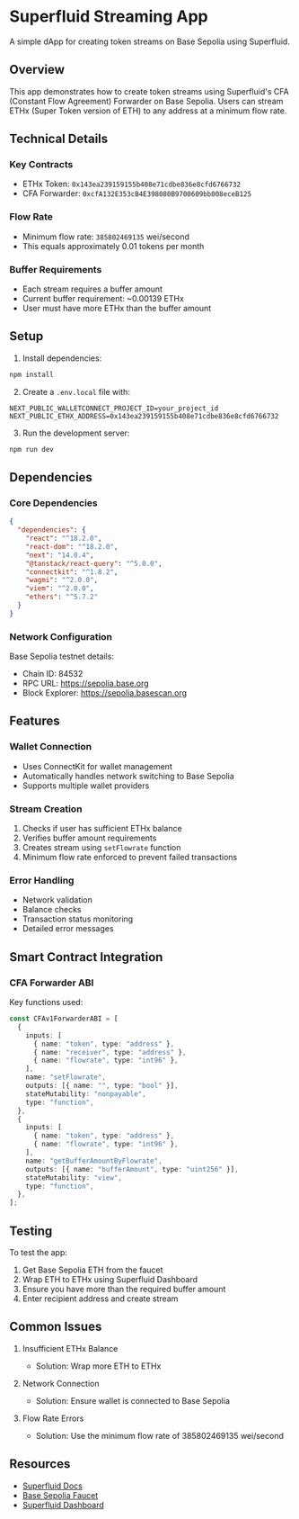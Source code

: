 # Superfluid Streaming App

A simple dApp for creating token streams on Base Sepolia using Superfluid.

## Overview

This app demonstrates how to create token streams using Superfluid's CFA (Constant Flow Agreement) Forwarder on Base Sepolia. Users can stream ETHx (Super Token version of ETH) to any address at a minimum flow rate.

## Technical Details

### Key Contracts

- ETHx Token: `0x143ea239159155b408e71cdbe836e8cfd6766732`
- CFA Forwarder: `0xcfA132E353cB4E398080B9700609bb008eceB125`

### Flow Rate

- Minimum flow rate: `385802469135` wei/second
- This equals approximately 0.01 tokens per month

### Buffer Requirements

- Each stream requires a buffer amount
- Current buffer requirement: ~0.00139 ETHx
- User must have more ETHx than the buffer amount

## Setup

1. Install dependencies:

```bash
npm install
```

2. Create a `.env.local` file with:

```
NEXT_PUBLIC_WALLETCONNECT_PROJECT_ID=your_project_id
NEXT_PUBLIC_ETHX_ADDRESS=0x143ea239159155b408e71cdbe836e8cfd6766732
```

3. Run the development server:

```bash
npm run dev
```

## Dependencies

### Core Dependencies

```json
{
  "dependencies": {
    "react": "^18.2.0",
    "react-dom": "^18.2.0",
    "next": "14.0.4",
    "@tanstack/react-query": "^5.0.0",
    "connectkit": "^1.8.2",
    "wagmi": "^2.0.0",
    "viem": "^2.0.0",
    "ethers": "^5.7.2"
  }
}
```

### Network Configuration

Base Sepolia testnet details:

- Chain ID: 84532
- RPC URL: https://sepolia.base.org
- Block Explorer: https://sepolia.basescan.org

## Features

### Wallet Connection

- Uses ConnectKit for wallet management
- Automatically handles network switching to Base Sepolia
- Supports multiple wallet providers

### Stream Creation

1. Checks if user has sufficient ETHx balance
2. Verifies buffer amount requirements
3. Creates stream using `setFlowrate` function
4. Minimum flow rate enforced to prevent failed transactions

### Error Handling

- Network validation
- Balance checks
- Transaction status monitoring
- Detailed error messages

## Smart Contract Integration

### CFA Forwarder ABI

Key functions used:

```typescript
const CFAv1ForwarderABI = [
  {
    inputs: [
      { name: "token", type: "address" },
      { name: "receiver", type: "address" },
      { name: "flowrate", type: "int96" },
    ],
    name: "setFlowrate",
    outputs: [{ name: "", type: "bool" }],
    stateMutability: "nonpayable",
    type: "function",
  },
  {
    inputs: [
      { name: "token", type: "address" },
      { name: "flowrate", type: "int96" },
    ],
    name: "getBufferAmountByFlowrate",
    outputs: [{ name: "bufferAmount", type: "uint256" }],
    stateMutability: "view",
    type: "function",
  },
];
```

## Testing

To test the app:

1. Get Base Sepolia ETH from the faucet
2. Wrap ETH to ETHx using Superfluid Dashboard
3. Ensure you have more than the required buffer amount
4. Enter recipient address and create stream

## Common Issues

1. Insufficient ETHx Balance

   - Solution: Wrap more ETH to ETHx

2. Network Connection

   - Solution: Ensure wallet is connected to Base Sepolia

3. Flow Rate Errors
   - Solution: Use the minimum flow rate of 385802469135 wei/second

## Resources

- [Superfluid Docs](https://docs.superfluid.finance/)
- [Base Sepolia Faucet](https://www.coinbase.com/faucets/base-sepolia-faucet)
- [Superfluid Dashboard](https://app.superfluid.finance/)
